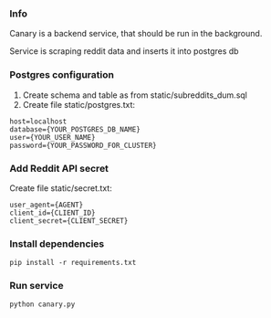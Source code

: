 ### Info
Canary is a backend service, that should be run in the background. 

Service is scraping reddit data and inserts it into postgres db


### Postgres configuration

1. Create schema and table as from static/subreddits_dum.sql
2. Create file static/postgres.txt:
```
host=localhost
database={YOUR_POSTGRES_DB_NAME}
user={YOUR_USER_NAME}
password={YOUR_PASSWORD_FOR_CLUSTER}
```

### Add Reddit API secret

Create file static/secret.txt:
```
user_agent={AGENT}
client_id={CLIENT_ID}
client_secret={CLIENT_SECRET}
```

### Install dependencies

```
pip install -r requirements.txt
```

### Run service

```
python canary.py
```
